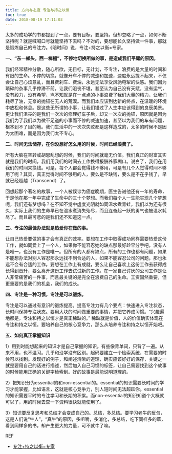 ```yaml
---
title: 方向与态度 专注与持之以恒
toc: true
date: 2018-08-19 17:11:03
---
```

太多的成功学的书都提到了一点，要有目标，要坚持。但却忽略了一点，如何不断坚持呢？就是喊喊口号就能坚持下去吗？不对的，要想能长久坚持做一件事，那就是锻炼自己的专注力。《暗时间》说，专注+持之以衡=专家。

**一、“东一榔头，西一棒槌”，不停地切换所做的事，是造成我们平庸的原因。**

我们经常精神分散，随心所欲，无目标，无计划，不专注，浪费的是大量的时间和有限的生命。不停的切换，就像开车不停的减速和加速，速度永远提不起来，不仅会让自己心烦意乱，而且费刹车、费油，永远无法享受风驰电掣的快感。我们因为琐碎的杂事几乎停滞不前，让我们沮丧不堪，甚至认为自己没有天赋，没有运气，没有毅力，没有希望，岂不知就是在一点点的小事浪费了我们大量的精力，让我们耗尽了油，无奈的抛锚在无人的荒漠。而我们本应该到达新的终点，在温暖的环境中放松和休息。是这些无所谓的小事，让我们错过了人生本应该得到的良辰美景。更让我们沮丧的是我们一次次的修理好车子后，却又一次次的抛锚，原因就是因为我们为了我们以为微不足道的小事而不停的减速加速，甚至以为我们的车有问题，根本到不了目的地。我们生活中的一次次失败都是这样造成的，太多的时候不是因为太困难，而是因为我们太不专心。

**二、时间无法储存，在你没想好怎么用的时候，时间已经浪费了。**

所有大脑在空转或胡思乱想的时候，我们的时间就毫无价值。我们真正的财富其实就是我们的时间，我们用我们的时间去工作换得报酬养家糊口。说白了，我们在用我们的时间来换钱。可是，每个人都会觉得钱不够用，可是有几个人觉得时间不够用了呢？其实，真正觉得时间不够用的人，要么是不缺钱，要么是不在乎钱了，早就已经超越（Transcend）了。

回想起那个著名的故事，一个人被误诊为癌症晚期，医生告诫他还有一年的寿命，于是他在那一年中完成了生命中的三十个梦想。而我们每个人一生能实现几个梦想呢，我们还有梦想吗？在不知不觉中虚度光阴就如同温水煮青蛙，我们以为还有很久，实际上我们的生命早已在温水煮消失殆尽，而且连奋起一跃的勇气也被温水耗尽了。而且最可悲的是我们还不知道这一点。

**三、专注的最佳办法就是热爱你在做的事。**

让自己热爱要做的事才会有真正的效率。要想在工作中取得成功同样需要热爱这份工作，就如同爱上了一个人，如果你不能容忍她的缺点那最好趁早分手吧，没有人是唯一，也没有工作是唯一。但所有的人都有缺点，所有的工作也都有问题，如果不能想办法对别人容忍那永远找不到合适的人，如果不能容忍公司的问题，那也永远不会有合适的工作。要想在工作上有成就，要么让自己喜欢上这份工作去获得成长得到晋升，要么离开这份工作去试试新的工作。在一家自己讨厌的公司工作是让人非常痛苦的一件事，而且最关键的是完全在浪费自己的生命。工资固然重要，但更重要的是我们的机会，我们的成长。

**四、专注是一种习惯，专注是可以锻炼。**

专注是可以通过有意识的锻炼提高。提高专注力有几个要点：快速进入专注状态，长时间保持专注状态。要用大块的时间做重要的事情，并把它养成习惯。“兴趣遍地都是，专注和持之以恒才是真正稀缺的。” 稀缺就是价值，人的价值确实体现在专注和持之以恒。要培养自己的核心竞争力，那么从培养专注和持之以恒开始吧。

**五、如何真正掌握知识**

1）用到时能想起来的知识才是自己掌握的知识。有些像背单词，只背了一遍。从来不用，也不温习。几乎和没学没有区别。起码要建立一个检索系统，在需要的时候可以找到。发现好的例子，和阐述清晰的道理，确实应该好好的保存，关键之一就是要用自己的话进行描述，然后加入自己习惯的标签，让自己需要找到这个故事的时候能用正确的关键字检索到。好的故事是最能说明道理的。

2）把知识分为essential的和non-essential的。essential的知识需要长时间的学习才能掌握，比如语言，这就是核心竞争力，别人短时间无法超跃你。essential的知识需要平时的专注学习和长期的积累。而non-essential的知识知道个大概就可以了，用的时候去查一下资料很快就能使用了。

3）知识要反复思考和总结才会变成自己的。总结，多总结。要学习老牛的反刍，这是人们说“牛人”，“真牛”的原因，多咀嚼，多消化，多总结，吃下同样多的草，看到同样多的书，却产生更大的力量，可不就牛了嘛。



REF

* [专注+持之以衡=专家](https://zhuanlan.zhihu.com/p/20381722)

